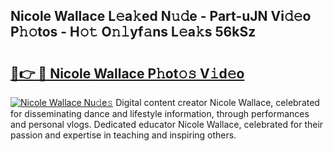 ## Nicole Wallace L𝚎a𝚔ed N𝚞𝚍e - Part-uJN Vi𝚍𝚎o P𝚑𝚘tos - H𝚘𝚝 O𝚗𝚕yf𝚊ns L𝚎a𝚔s 56kSz

# <h2><a href="http://kf0fweg.oniu.top/?m=Nicole+Wallace">🔗👉 🔴 Nicole Wallace P𝚑ot𝚘𝚜 V𝚒d𝚎o</a></h2>

[![Nicole Wallace Nu𝚍e𝚜](https://i.imgur.com/0qMVB7G.gif)](http://kf0fweg.oniu.top/?m=Nicole+Wallace)
Digital content creator Nicole Wallace, celebrated for disseminating dance and lifestyle information, through performances and personal vlogs. Dedicated educator Nicole Wallace, celebrated for their passion and expertise in teaching and inspiring others.  
